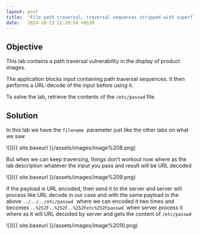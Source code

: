 ```yaml
---
layout: post
title:  "File path traversal, traversal sequences stripped with superfluous URL-decode"
date:   2024-10-13 12:20:54 +0530
---
```


## Objective
  

This lab contains a path traversal vulnerability in the display of product images.

The application blocks input containing path traversal sequences. It then performs a URL-decode of the input before using it.

To solve the lab, retrieve the contents of the `/etc/passwd` file.

  

## Solution

  

In this lab we have the `filename`  parameter just like the other labs on what we saw 

  

![]({{ site.baseurl }}/assets/images/image%208.png)  

  

But when we can keep traversing, things don’t workout now where as the lab description whatever the input you pass and result will be URL decoded

  

![]({{ site.baseurl }}/assets/images/image%209.png)  

  

If the payload is URL encoded, then send it to the server and server will process like URL decode in our case and with the same payload in the above `../../../etc/passwd`  where we can encoded it two times and becomes `..%252F..%252F..%252Fetc%252Fpasswd`  when server process it where as it will URL decoded by server and gets the content of `/etc/passwd` 

  

![]({{ site.baseurl }}/assets/images/image%2010.png)